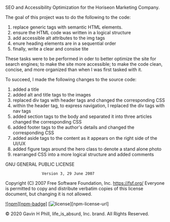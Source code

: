 SEO and Accessibility Optimization for the Horiseon  Marketing Company.

The goal of this project was to do the following to the code:
  1. replace generic tags with semantic HTML elements.
  2. ensure the HTML code was written in a logical structure
  3. add accessible alt attributes to the img tags
  4. enure heading elements are in a sequential order
  5. finally, write a clear and consise tite
 
These tasks were to be performed in oder to better optimize the site for search engines; to make the site more accessible; to make the code clean, concise, and more organized than when I was first tasked with it.

To succeed, I made the following changes to the source code:

  1. added a title
  2. added alt and title tags to the images
  3. replaced div tags with header tags and changed the corresponding CSS
  4. within the header tag, to express navigation, I replaced the div tags with nav tags
  5. added section tags to the body and separated it into three articles changed the corresponding CSS
  6. added footer tags to the author's details and changed the corresponding CSS
  7. added aside tags to the content as it appears on the right side of the UI/UX
  8. added figure tags around the hero class to denote a stand alone photo
  9. rearranged CSS into a more logical structure and added comments
  
  
  GNU GENERAL PUBLIC LICENSE
                    
                    Version 3, 29 June 2007

 Copyright (C) 2007 Free Software Foundation, Inc. <https://fsf.org/>
 Everyone is permitted to copy and distribute verbatim copies
 of this license document, but changing it is not allowed.
  

[![npm][npm-badge]][npm-badge-url]
[![license][npm-license]][npm-license-url]

[npm-badge-url]: https://photos.google.com/photo/AF1QipPVESaOSKo7fzXARrJ4h9AyfSQ3JLRW8aL2wStc
[npm-license]: https://img.shields.io/npm/l/@stencil/core.svg


© 2020 Gavin H Phill, life_is_absurd, Inc. brand. All Rights Reserved.
